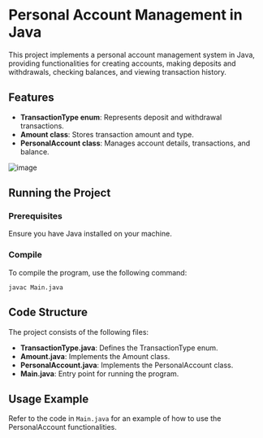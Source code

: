 # Personal Account Management in Java

This project implements a personal account management system in Java, providing functionalities for creating accounts, making deposits and withdrawals, checking balances, and viewing transaction history.

## Features

- **TransactionType enum**: Represents deposit and withdrawal transactions.
- **Amount class**: Stores transaction amount and type.
- **PersonalAccount class**: Manages account details, transactions, and balance.


![image](https://github.com/user-attachments/assets/f14864db-6809-4604-b4d3-1e3958bd2bdf)


## Running the Project

### Prerequisites

Ensure you have Java installed on your machine.

### Compile

To compile the program, use the following command:

`javac Main.java`

## Code Structure

The project consists of the following files:

- **TransactionType.java**: Defines the TransactionType enum.
- **Amount.java**: Implements the Amount class.
- **PersonalAccount.java**: Implements the PersonalAccount class.
- **Main.java**: Entry point for running the program.

## Usage Example

Refer to the code in `Main.java` for an example of how to use the PersonalAccount functionalities.



